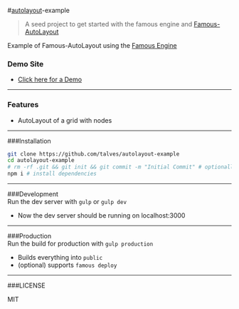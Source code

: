 #[autolayout][1]-example
> A seed project to get started with the famous engine and [Famous-AutoLayout][1]

Example of Famous-AutoLayout using the [Famous Engine][2]

### Demo Site
 - [Click here for a Demo][3]

---

### Features
 - AutoLayout of a grid with nodes

---

###Installation

```bash
git clone https://github.com/talves/autolayout-example
cd autolayout-example
# rm -rf .git && git init && git commit -m "Initial Commit" # optionally reset git history
npm i # install dependencies
```

---

###Development  
 Run the dev server with ```gulp``` or ```gulp dev```

 - Now the dev server should be running on localhost:3000

---  

###Production  
 Run the build for production with ```gulp production```

 - Builds everything into `public`
 - (optional) supports `famous deploy`

---  

###LICENSE

MIT

[1]: https://github.com/IjzerenHein/famous-autolayout
[2]: https://github.com/famous/engine
[3]: http://talves.github.io/autolayout-example/
